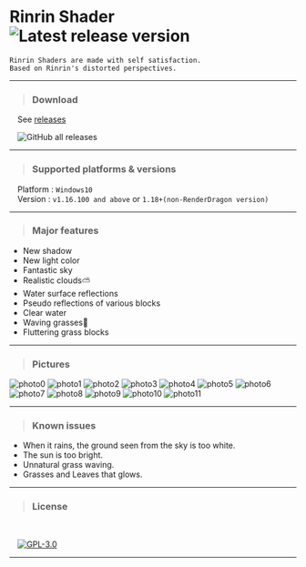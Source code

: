 # **Rinrin Shader** ![Latest release version](https://img.shields.io/github/v/release/Rinrin0413/Rinrin_Shader?color=000&label=Latest%20release&style=flat-square)

    Rinrin Shaders are made with self satisfaction. 
    Based on Rinrin's distorted perspectives.

---

> ### Download 

&emsp;See [releases](https://github.com/Rinrin0413/Rinrin_Shader/releases)

&emsp;![GitHub all releases](https://img.shields.io/github/downloads/Rinrin0413/Rinrin_Shader/total?style=plastic)

---

> ### Supported platforms & versions

&emsp;Platform : `Windows10`<br>
&emsp;Version : `v1.16.100 and above` or `1.18+(non-RenderDragon version)`

---

> ### Major features
- New shadow 
- New light color
- Fantastic sky
- Realistic clouds⛅
- Water surface reflections
- Pseudo reflections of various blocks
- Clear water
- Waving grasses🍃
- Fluttering grass blocks

---

> ### Pictures

![photo0](pictures/photo0.png)
![photo1](pictures/photo1.png)
![photo2](pictures/photo2.png)
![photo3](pictures/photo3.png)
![photo4](pictures/photo4.png)
![photo5](pictures/photo5.png)
![photo6](pictures/photo6.png)
![photo7](pictures/photo7.png)
![photo8](pictures/photo8.png)
![photo9](pictures/photo9.png)
![photo10](pictures/photo10.png)
![photo11](pictures/photo11.png)

---

> ### Known issues

- When it rains, the ground seen from the sky is too white.
- The sun is too bright.
- Unnatural grass waving.
- Grasses and Leaves that glows.

---

> ### License

<br />

&emsp;[![GPL-3.0](https://img.shields.io/github/license/Rinrin0413/Rinrin_Shader?color=%23BD0102&style=for-the-badge)](./LICENSE.md)

---